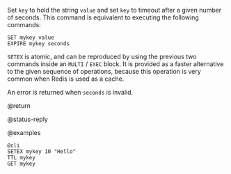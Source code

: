 Set `key` to hold the string `value` and set `key` to timeout after a given
number of seconds.
This command is equivalent to executing the following commands:

    SET mykey value
    EXPIRE mykey seconds

`SETEX` is atomic, and can be reproduced by using the previous two commands
inside an `MULTI` / `EXEC` block.
It is provided as a faster alternative to the given sequence of operations,
because this operation is very common when Redis is used as a cache.

An error is returned when `seconds` is invalid.

@return

@status-reply

@examples

    @cli
    SETEX mykey 10 "Hello"
    TTL mykey
    GET mykey
